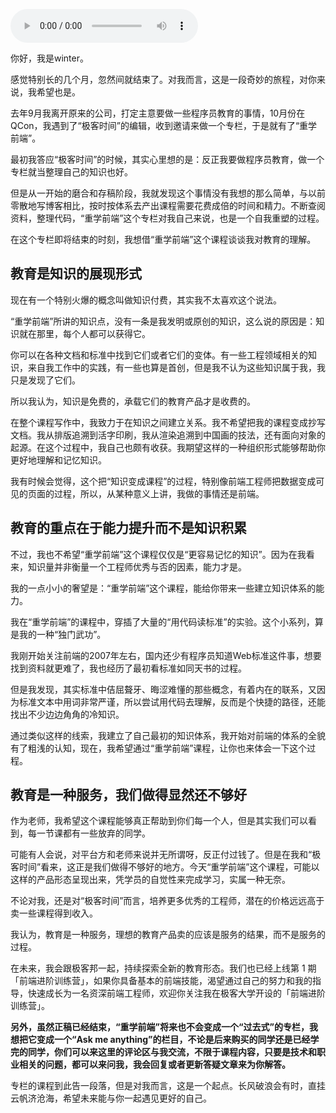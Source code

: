 <audio title="尾声 _ 长风破浪会有时，直挂云帆济沧海" src="https://static001.geekbang.org/resource/audio/b5/64/b5846866f7f889a44d632180a4532964.mp3" controls="controls"></audio> 
<p>你好，我是winter。</p><p>感觉特别长的几个月，忽然间就结束了。对我而言，这是一段奇妙的旅程，对你来说，我希望也是。</p><p>去年9月我离开原来的公司，打定主意要做一些程序员教育的事情，10月份在QCon，我遇到了“极客时间”的编辑，收到邀请来做一个专栏，于是就有了“重学前端”。</p><p>最初我答应“极客时间”的时候，其实心里想的是：反正我要做程序员教育，做一个专栏就当整理自己的知识也好。</p><p>但是从一开始的磨合和存稿阶段，我就发现这个事情没有我想的那么简单，与以前零散地写博客相比，按时按体系去产出课程需要花费成倍的时间和精力。不断查阅资料，整理代码，“重学前端”这个专栏对我自己来说，也是一个自我重塑的过程。</p><p>在这个专栏即将结束的时刻，我想借“重学前端”这个课程谈谈我对教育的理解。</p><h2>教育是知识的展现形式</h2><p>现在有一个特别火爆的概念叫做知识付费，其实我不太喜欢这个说法。</p><p>“重学前端”所讲的知识点，没有一条是我发明或原创的知识，这么说的原因是：知识就在那里，每个人都可以获得它。</p><p>你可以在各种文档和标准中找到它们或者它们的变体。有一些工程领域相关的知识，来自我工作中的实践，有一些也算是首创，但是我不认为这些知识属于我，我只是发现了它们。</p><!-- [[[read_end]]] --><p>所以我认为，知识是免费的，承载它们的教育产品才是收费的。</p><p>在整个课程写作中，我致力于在知识之间建立关系。我不希望把我的课程变成抄写文档。我从排版追溯到活字印刷，我从渲染追溯到中国画的技法，还有面向对象的起源。在这个过程中，我自己也颇有收获。我期望这样的一种组织形式能够帮助你更好地理解和记忆知识。</p><p>我有时候会觉得，这个把“知识变成课程”的过程，特别像前端工程师把数据变成可见的页面的过程，所以，从某种意义上讲，我做的事情还是前端。</p><h2>教育的重点在于能力提升而不是知识积累</h2><p>不过，我也不希望“重学前端”这个课程仅仅是“更容易记忆的知识”。因为在我看来，知识量并非衡量一个工程师优秀与否的因素，能力才是。</p><p>我的一点小小的奢望是：“重学前端”这个课程，能给你带来一些建立知识体系的能力。</p><p>我在“重学前端”的课程中，穿插了大量的“用代码读标准”的实验。这个小系列，算是我的一种“独门武功”。</p><p>我刚开始关注前端的2007年左右，国内还少有程序员知道Web标准这件事，想要找到资料就更难了，我也经历了最初看标准如同天书的过程。</p><p>但是我发现，其实标准中佶屈聱牙、晦涩难懂的那些概念，有着内在的联系，又因为标准文本中用词非常严谨，所以尝试用代码去理解，反而是个快捷的路径，还能找出不少边边角角的冷知识。</p><p>通过类似这样的线索，我建立了自己最初的知识体系，我开始对前端的体系的全貌有了粗浅的认知，现在，我希望通过“重学前端”课程，让你也来体会一下这个过程。</p><h2>教育是一种服务，我们做得显然还不够好</h2><p>作为老师，我希望这个课程能够真正帮助到你们每一个人，但是其实我们可以看到，每一节课都有一些放弃的同学。</p><p>可能有人会说，对平台方和老师来说并无所谓呀，反正付过钱了。但是在我和“极客时间”看来，这正是我们做得不够好的地方。今天“重学前端”这个课程，可能以这样的产品形态呈现出来，凭学员的自觉性来完成学习，实属一种无奈。</p><p>不论对我，还是对“极客时间”而言，培养更多优秀的工程师，潜在的价格远远高于卖一些课程得到收入。</p><p>我认为，教育是一种服务，理想的教育产品卖的应该是服务的结果，而不是服务的过程。</p><p>在未来，我会跟极客邦一起，持续探索全新的教育形态。我们也已经上线第 1 期「前端进阶训练营」，如果你具备基本的前端技能，渴望通过自己的努力和我的指导，快速成长为一名资深前端工程师，欢迎你关注我在极客大学开设的「前端进阶训练营」。</p><p><strong>另外，虽然正稿已经结束，“重学前端”将来也不会变成一个“过去式”的专栏，我想把它变成一个“Ask me anything”的栏目，不论是后来购买的同学还是已经学完的同学，你们可以来这里的评论区与我交流，不限于课程内容，只要是技术和职业相关的问题，都可以来问我，我会回复或者更新答疑文章来为你解答。</strong></p><p>专栏的课程到此告一段落，但是对我而言，这是一个起点。长风破浪会有时，直挂云帆济沧海，希望未来能与你一起遇见更好的自己。</p><p><a href="https://jinshuju.net/f/AWd190"><img src="https://static001.geekbang.org/resource/image/e3/4d/e3c15e5e99a6c532b4e0027c5669b74d.jpg?wh=1142*801" alt=""></a></p>